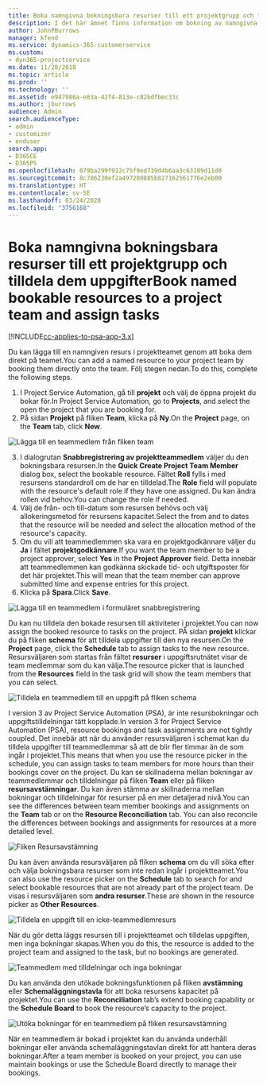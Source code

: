 ```yaml
---
title: Boka namngivna bokningsbara resurser till ett projektgrupp och tilldela dem uppgifter
description: I det här ämnet finns information om bokning av namngivna resurser till projektteam och tilldela dem till uppgifter.
author: JohnPBurrows
manager: kfend
ms.service: dynamics-365-customerservice
ms.custom:
- dyn365-projectservice
ms.date: 11/28/2018
ms.topic: article
ms.prod: ''
ms.technology: ''
ms.assetid: e947986a-e83a-42f4-813e-c82bdfbec33c
ms.author: jburrows
audience: Admin
search.audienceType:
- admin
- customizer
- enduser
search.app:
- D365CE
- D365PS
ms.openlocfilehash: 079ba299f912c75f9ed739d4b6aa3c63189d11d0
ms.sourcegitcommit: 8c786230ef2a497280885b827162561776e2eb00
ms.translationtype: HT
ms.contentlocale: sv-SE
ms.lasthandoff: 03/24/2020
ms.locfileid: "3756168"
---
```

# <a name="book-named-bookable-resources-to-a-project-team-and-assign-tasks"></a><span data-ttu-id="dfead-103">Boka namngivna bokningsbara resurser till ett projektgrupp och tilldela dem uppgifter</span><span class="sxs-lookup"><span data-stu-id="dfead-103">Book named bookable resources to a project team and assign tasks</span></span> 

[!INCLUDE[cc-applies-to-psa-app-3.x](../includes/cc-applies-to-psa-app-3x.md)]

<span data-ttu-id="dfead-104">Du kan lägga till en namngiven resurs i projektteamet genom att boka dem direkt på teamet.</span><span class="sxs-lookup"><span data-stu-id="dfead-104">You can  add a named resource to your project team by booking them directly onto the team.</span></span> <span data-ttu-id="dfead-105">Följ stegen nedan.</span><span class="sxs-lookup"><span data-stu-id="dfead-105">To do this, complete the following steps.</span></span>

1. <span data-ttu-id="dfead-106">I Project Service Automation, gå till **projekt** och välj de öppna projekt du bokar för.</span><span class="sxs-lookup"><span data-stu-id="dfead-106">In  Project Service Automation, go to **Projects**, and select the open the project that you are booking for.</span></span>
2. <span data-ttu-id="dfead-107">På sidan **Projekt** på fliken **Team**, klicka på **Ny**.</span><span class="sxs-lookup"><span data-stu-id="dfead-107">On the **Project** page, on the **Team** tab, click **New**.</span></span> 

![Lägga till en teammedlem från fliken team](media/RM-how-to-1.png)

3. <span data-ttu-id="dfead-109">I dialogrutan **Snabbregistrering av projektteammedlem** väljer du den bokningsbara resursen.</span><span class="sxs-lookup"><span data-stu-id="dfead-109">In the **Quick Create Project Team Member** dialog box, select the bookable resource.</span></span> <span data-ttu-id="dfead-110">Fältet **Roll** fylls i med resursens standardroll om de har en tilldelad.</span><span class="sxs-lookup"><span data-stu-id="dfead-110">The **Role** field will populate with the resource's default role if they have one assigned.</span></span> <span data-ttu-id="dfead-111">Du kan ändra rollen vid behov.</span><span class="sxs-lookup"><span data-stu-id="dfead-111">You can change the role if needed.</span></span> 
4. <span data-ttu-id="dfead-112">Välj de från- och till-datum som resursen behövs och välj allokeringsmetod för resursens kapacitet.</span><span class="sxs-lookup"><span data-stu-id="dfead-112">Select the from and to dates that the resource will be needed and select the allocation method of the resource's capacity.</span></span> 
5. <span data-ttu-id="dfead-113">Om du vill att teammedlemmen ska vara en projektgodkännare väljer du **Ja** i fältet **projektgodkännare**.</span><span class="sxs-lookup"><span data-stu-id="dfead-113">If you want the team member to be a project approver, select **Yes** in the **Project Approver** field.</span></span> <span data-ttu-id="dfead-114">Detta innebär att teammedlemmen kan godkänna skickade tid- och utgiftsposter för det här projektet.</span><span class="sxs-lookup"><span data-stu-id="dfead-114">This will mean that the team member can approve submitted time and expense entries for this project.</span></span> 
6. <span data-ttu-id="dfead-115">Klicka på **Spara**.</span><span class="sxs-lookup"><span data-stu-id="dfead-115">Click **Save**.</span></span>

![Lägga till en teammedlem i formuläret snabbregistrering](media/RM-how-to-2.png)


<span data-ttu-id="dfead-117">Du kan nu tilldela den bokade resursen till aktiviteter i projektet.</span><span class="sxs-lookup"><span data-stu-id="dfead-117">You can now assign the booked resource to tasks on the project.</span></span> <span data-ttu-id="dfead-118">PÅ sidan **projekt** klickar du på fliken **schema** för att tilldela uppgifter till den nya resursen.</span><span class="sxs-lookup"><span data-stu-id="dfead-118">On the **Project** page, click the **Schedule** tab to assign tasks to the new resource.</span></span> <span data-ttu-id="dfead-119">Resursväljaren som startas från fältet **resurser** i uppgiftsrutnätet visar de team medlemmar som du kan välja.</span><span class="sxs-lookup"><span data-stu-id="dfead-119">The resource picker that is launched from the **Resources** field in the task grid will show the team members that you can select.</span></span>

![Tilldela en teammedlem till en uppgift på fliken schema](media/RM-how-to-3.png)

<span data-ttu-id="dfead-121">I version 3 av Project Service Automation (PSA), är inte resursbokningar och uppgiftstilldelningar tätt kopplade.</span><span class="sxs-lookup"><span data-stu-id="dfead-121">In version 3 for Project Service Automation (PSA), resource bookings and task assignments are not tightly coupled.</span></span> <span data-ttu-id="dfead-122">Det innebär att när du använder resursväljaren i schemat kan du tilldela uppgifter till teammedlemmar så att de blir fler timmar än de som ingår i projektet.</span><span class="sxs-lookup"><span data-stu-id="dfead-122">This means that when you use the resource picker in the schedule, you can assign tasks to team members for more hours than their bookings cover on the project.</span></span>
<span data-ttu-id="dfead-123">Du kan se skillnaderna mellan bokningar av teammedlemmar och tilldelningar på fliken **Team** eller på fliken **resursavstämningar**. Du kan även stämma av skillnaderna mellan bokningar och tilldelningar för resurser på en mer detaljerad nivå.</span><span class="sxs-lookup"><span data-stu-id="dfead-123">You can see the differences between team member bookings and assignments on the **Team** tab or on the **Resource Reconciliation** tab. You can also reconcile the differences between bookings and assignments for resources at a more detailed level.</span></span>

![Fliken Resursavstämning](media/RM-how-to-4.png)

<span data-ttu-id="dfead-125">Du kan även använda resursväljaren på fliken **schema** om du vill söka efter och välja bokningsbara resurser som inte redan ingår i projektteamet.</span><span class="sxs-lookup"><span data-stu-id="dfead-125">You can also use the resource picker on the **Schedule** tab to search for and select bookable resources that are not already part of the project team.</span></span> <span data-ttu-id="dfead-126">De visas i resursväljaren som **andra resurser**.</span><span class="sxs-lookup"><span data-stu-id="dfead-126">These are shown in the resource picker as **Other Resources**.</span></span>

![Tilldela en uppgift till en icke-teammedlemresurs](media/RM-how-to-5.png)

<span data-ttu-id="dfead-128">När du gör detta läggs resursen till i projektteamet och tilldelas uppgiften, men inga bokningar skapas.</span><span class="sxs-lookup"><span data-stu-id="dfead-128">When you do this, the resource is added to the project team and assigned to the task, but no bookings are generated.</span></span>

![Teammedlem med tilldelningar och inga bokningar](media/RM-how-to-6.png)

<span data-ttu-id="dfead-130">Du kan använda den utökade bokningsfunktionen på fliken **avstämning** eller **Schemaläggningstavla** för att boka resursens kapacitet på projektet.</span><span class="sxs-lookup"><span data-stu-id="dfead-130">You can use the **Reconciliation** tab’s extend booking capability or the **Schedule Board** to book the resource’s capacity to the project.</span></span>

![Utöka bokningar för en teammedlem på fliken resursavstämning](media/RM-how-to-7.png)

<span data-ttu-id="dfead-132">När en teammedlem är bokad i projektet kan du använda underhåll bokningar eller använda schemaläggningstavlan direkt för att hantera deras bokningar.</span><span class="sxs-lookup"><span data-stu-id="dfead-132">After a team member is booked on your project, you can use maintain bookings or use the Schedule Board directly to manage their bookings.</span></span>
